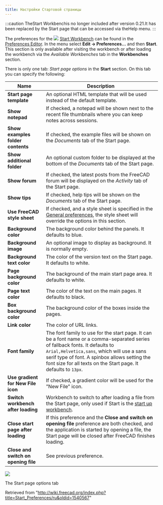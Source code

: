 ```yaml
---
title: Настройки Стартовой страницы
---
```

:::caution
TheStart Workbenchis no longer included after version 0.21.It has been replaced by the Start page that can be accessed via theHelp menu.
:::

The preferences for the ![](/images/Workbench_Start.svg) [Start Workbench](/Start_Workbench "Start Workbench") can be found in the [Preferences Editor](/Preferences_Editor "Preferences Editor"). In the menu select **Edit → Preferences...** and then **Start**. This section is only available after visiting the workbench or after loading the workbench via the *Available Workbenches* tab in the **Workbenches** section.

There is only one tab: *Start page options* in the **Start** section. On this tab you can specify the following:

| Name | Description |
| --- | --- |
| **Start page template** | An optional HTML template that will be used instead of the default template. |
| **Show notepad** | If checked, a notepad will be shown next to the recent file thumbnails where you can keep notes across sessions. |
| **Show examples folder contents** | If checked, the example files will be shown on the *Documents* tab of the Start page. |
| **Show additional folder** | An optional custom folder to be displayed at the bottom of the *Documents* tab of the Start page. |
| **Show forum** | If checked, the latest posts from the FreeCAD forum will be displayed on the *Activity* tab of the Start page. |
| **Show tips** | If checked, help tips will be shown on the *Documents* tab of the Start page. |
| **Use FreeCAD style sheet** | If checked, and a style sheet is specified in the [General preferences](/Preferences_Editor#General_2 "Preferences Editor"), the style sheet will override the options in this section. |
| **Background color** | The background color behind the panels. It defaults to blue. |
| **Background image** | An optional image to display as background. It is normally empty. |
| **Background text color** | The color of the version text on the Start page. It defaults to white. |
| **Page background color** | The background of the main start page area. It defaults to white. |
| **Page text color** | The color of the text on the main pages. It defaults to black. |
| **Box background color** | The background color of the boxes inside the pages. |
| **Link color** | The color of URL links. |
| **Font family** | The font family to use for the start page. It can be a font name or a comma-separated series of fallback fonts. It defaults to `Arial,Helvetica,sans`, which will use a sans serif type of font. A spinbox allows setting the font size for all texts on the Start page. It defaults to `13px`. |
| **Use gradient for New File icon** | If checked, a gradient color will be used for the "New File" icon. |
| **Switch workbench after loading** | Workbench to switch to after loading a file from the Start page, only used if Start is the [start up workbench](/Preferences_Editor#Available_Workbenches "Preferences Editor"). |
| **Close start page after loading** | If this preference and the **Close and switch on opening file** preference are both checked, and the application is started by opening a file, the Start page will be closed after FreeCAD finishes loading. |
| **Close and switch on opening file** | See previous preference. |

![](/images/Preferences_Start_Tab_Start_page_options.png)

The Start page options tab

Retrieved from "<http://wiki.freecad.org/index.php?title=Start_Preferences/ru&oldid=1540567>"